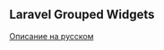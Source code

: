 ## Laravel Grouped Widgets

[Описание на русском](https://github.com/vanchelo/Laravel-Grouped-Widgets/blob/develop/README.ru.md)
